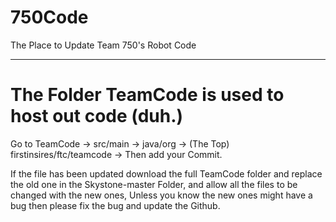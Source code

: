 # 750Code
The Place to Update Team 750's Robot Code

--------

# The Folder TeamCode is used to host out code (duh.)
Go to TeamCode -> src/main -> java/org -> (The Top) firstinsires/ftc/teamcode -> Then add your Commit.

If the file has been updated download the full TeamCode folder and replace the old one in the Skystone-master Folder, and allow all the files to be changed with the new ones, Unless you know the new ones might have a bug then please fix the bug and update the Github.
